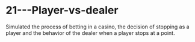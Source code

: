 # 21---Player-vs-dealer
Simulated the process of betting in a casino, the decision of stopping as a player and the behavior of the dealer when a player stops at a point.
